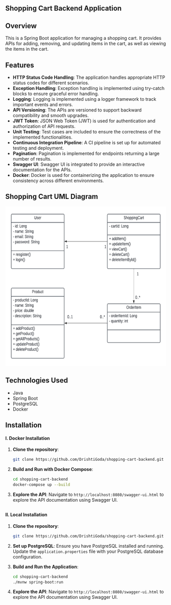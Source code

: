 ## Shopping Cart Backend Application

## Overview
This is a Spring Boot application for managing a shopping cart. It provides APIs for adding, removing, and updating items in the cart, as well as viewing the items in the cart.

## Features

- **HTTP Status Code Handling**: The application handles appropriate HTTP status codes for different scenarios.
- **Exception Handling**: Exception handling is implemented using try-catch blocks to ensure graceful error handling.
- **Logging**: Logging is implemented using a logger framework to track important events and errors.
- **API Versioning**: The APIs are versioned to support backward compatibility and smooth upgrades.
- **JWT Token**: JSON Web Token (JWT) is used for authentication and authorization of API requests.
- **Unit Testing**: Test cases are included to ensure the correctness of the implemented functionalities.
- **Continuous Integration Pipeline**: A CI pipeline is set up for automated testing and deployment.
- **Pagination**: Pagination is implemented for endpoints returning a large number of results.
- **Swagger UI**: Swagger UI is integrated to provide an interactive documentation for the APIs.
- **Docker**: Docker is used for containerizing the application to ensure consistency across different environments.

## Shopping Cart UML Diagram
<img src="src/main/resources/static/Shopping%20Cart.png" alt="Shopping Cart" height="500" />

## Technologies Used

- Java 
- Spring Boot
- PostgreSQL
- Docker 

## Installation

#### I. Docker Installation

1. **Clone the repository**:
    ```bash
    git clone https://github.com/DrishtiGoda/shopping-cart-backend.git
    ```

2. **Build and Run with Docker Compose**:
    ```bash
    cd shopping-cart-backend
    docker-compose up --build
    ```

3. **Explore the API**: Navigate to `http://localhost:8080/swagger-ui.html` to explore the API documentation using Swagger UI.

##

####  II. Local Installation

1. **Clone the repository**:
    ```bash
    git clone https://github.com/DrishtiGoda/shopping-cart-backend.git
    ```

2. **Set up PostgreSQL**: Ensure you have PostgreSQL installed and running. Update the `application.properties` file with your PostgreSQL database configuration.


3. **Build and Run the Application**:
    ```bash
    cd shopping-cart-backend
    ./mvnw spring-boot:run
    ```

4. **Explore the API**: Navigate to `http://localhost:8080/swagger-ui.html` to explore the API documentation using Swagger UI.
